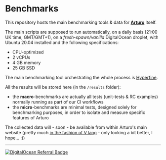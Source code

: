 # Benchmarks

This repository hosts the main benchmarking tools & data for [**Arturo**](https://github.com/arturo-lang/arturo) itself.

The main scripts are supposed to run automatically, on a daily basis (21:00 UK time, GMT/GMT+1), on a *fresh-spawn/vanilla* DigitalOcean droplet, with Ubuntu 20.04 installed and the following specifications:

- CPU-optimized
- 2 vCPUs
- 4 GB memory
- 25 GB SSD 

The main benchmarking tool orchestrating the whole process is [Hyperfine](https://github.com/sharkdp/hyperfine).

All the results will be stored here (in the `/results` folder):

- the **macro**-benchmarks are actually all tests (unit-tests & RC examples) normally running as part of our CI workflows 
- the **micro**-benchmarks are minimal tests, designed solely for benchmarking purposes, in order to isolate and measure specific features of Arturo

The collected data will - soon - be available from within Arturo's main website (pretty much [in the fashion of V lang](https://fast.vlang.io/) - only looking a bit better, I hope... :))

------

[![DigitalOcean Referral Badge](https://web-platforms.sfo2.digitaloceanspaces.com/WWW/Badge%203.svg)](https://www.digitalocean.com/?refcode=d9efb97aa0f2&utm_campaign=Referral_Invite&utm_medium=Referral_Program&utm_source=badge)
